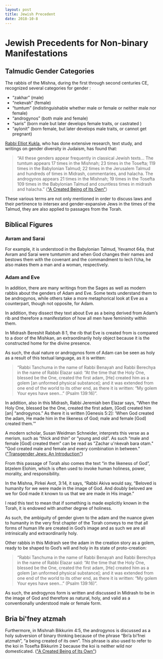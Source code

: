 ```yaml
---
layout: post
title: Jewish Precedent
date: 2018-10-8
---
```


# Jewish Precedents for Non-binary Manifestations

## Talmudic Gender Categories
The rabbis of the Mishna, during the first through second centuries CE, recognized several categories for gender :
- “zakhar” (male)
- “nekevah” (female)
- “tumtum” (indistinguishable whether male or female or neither male nor female)
- “androgynos” (both male and female)
- “saris” (born male but later develops female traits, or castrated )
- “aylonit” (born female, but later develops male traits, or cannot get pregnant)

[Rabbi Elliot Kukla](http://forward.com/news/180226/for-elliot-kukla-gender-transition-and-ordination/), who has done extensive research, text study, and writings on gender diversity in Judaism, has found that:
> “All these genders appear frequently in classical Jewish texts… The tumtum appears 17 times in the Mishnah; 23 times in the Tosefta; 119 times in the Babylonian Talmud; 22 times in the Jerusalem Talmud and hundreds of times in Midrash, commentaries, and halacha. The androgynos appears 21 times in the Mishnah; 19 times in the Tosefta 109 times in the Babylonian Talmud and countless times in midrash and halacha.” (["A Created Being of Its Own"](http://www.transtorah.org/PDFs/How_I_Met_the_Tumtum.pdf))

These various terms are not only mentioned in order to discuss laws and their pertinence to intersex and gender-expansive Jews in the times of the Talmud, they are also applied to passages from the Torah.

## Biblical Figures

### Avram and Sarai

For example, it is understood in the Babylonian Talmud, Yevamot 64a, that Avram and Sarai were tumtumim and when God changes their names and bestows them with the covenant and the commandment to lech l’cha, he also makes them a man and a woman, respectively.

### Adam and Eve

In addition, there are many writings from the Sages as well as modern rabbis about the genders of Adam and Eve. Some texts understand them to be androgynos, while others take a more metaphorical look at Eve as a counterpart, though not opposite, for Adam.

In addition, they dissect they text about Eve as a being derived from Adam’s rib and therefore a manifestation of how all men have femininity within them.

In Midrash Bereshit Rabbah 8:1, the rib that Eve is created from is compared to a door of the Mishkan, an extraordinarily holy object because it is the constructed home for the divine presence.

As such, the dual nature or androgynos form of Adam can be seen as holy as a result of this textual language, as it is written:
> “Rabbi Tanchuma in the name of Rabbi Benayah and Rabbi Berechya in the name of Rabbi Elazar said: “At the time that the Holy One, blessed be the One, created the first adam, [He] created him as a golem [an unformed physical substance]; and it was extended from one end of the world to its other end, as there it is written: “My golem Your eyes have seen…” (Psalm 139:16)”.

In addition, also in this Midrash, Rabbi Jeremiah ben Elazar says, “When the Holy One, blessed be the One, created the first adam, [God] created him [an] “androgynos.” As there it is written [Genesis 5:2]: ‘When God created the adam, He made him in the likeness of God; male and female [God] created them.’”

A modern scholar, Susan Weidman Schneider, interprets this verse as a merism, such as “thick and thin” or “young and old”. As such “male and female [God] created them” can be read as "Zachar u'nkevah bara otam." "God created male and female and every combination in between." (["Transgender Jews: An Introduction"](https://www.lilith.org/articles/transgender-jews/))


From this passage of Torah also comes the text “in the likeness of God”, btzelem Elohim, which is often used to invoke human holiness, power, morality, and responsibility.

In the Mishna, Pirkei Avot, 3:14, it says, “Rabbi Akiva would say, “Beloved is humanity for we were made in the image of God. And doubly beloved are we for God made it known to us that we are made in His image.”

I read this text to mean that if something is made explicitly known in the Torah, it is endowed with another degree of holiness.

As such, the ambiguity of gender given to the adam and the nuance given to humanity in the very first chapter of the Torah conveys to me that all forms of human life are created in God’s image and as such we are all intrinsically and extraordinarily holy.

Other rabbis in this Midrash see the adam in the creation story as a golem, ready to be shaped to God’s will and holy in its state of proto-creation:
> “Rabbi Tanchuma in the name of Rabbi Benayah and Rabbi Berechya in the name of Rabbi Elazar said: “At the time that the Holy One, blessed be the One, created the first adam, [He] created him as a golem [an unformed physical substance]; and it was extended from one end of the world to its other end, as there it is written: “My golem Your eyes have seen…” (Psalm 139:16)”.

As such, the androgynos form is written and discussed in Midrash to be in the image of God and therefore as natural, holy, and valid as a conventionally understood male or female form.

## Bria bi'fney atzmah

Furthermore, in Mishnah Bikkurim 4:5, the androgynos is discussed as a holy subversion of binary thinking because of the phrase “Bri’a bi’fnei atzmah”, “a being created of its own”.
This phrase is also used to refer to the koi in Tosefta Bikkurim 2 because the koi is neither wild nor domesticated. (["A Created Being of Its Own"](http://www.transtorah.org/PDFs/How_I_Met_the_Tumtum.pdf))
